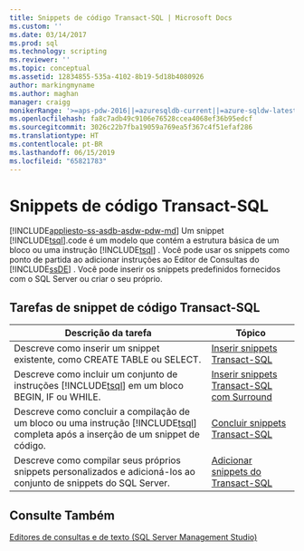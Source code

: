 ```yaml
---
title: Snippets de código Transact-SQL | Microsoft Docs
ms.custom: ''
ms.date: 03/14/2017
ms.prod: sql
ms.technology: scripting
ms.reviewer: ''
ms.topic: conceptual
ms.assetid: 12834855-535a-4102-8b19-5d18b4080926
author: markingmyname
ms.author: maghan
manager: craigg
monikerRange: '>=aps-pdw-2016||=azuresqldb-current||=azure-sqldw-latest||>=sql-server-2016||=sqlallproducts-allversions||>=sql-server-linux-2017||=azuresqldb-mi-current'
ms.openlocfilehash: fa8c7adb49c9106e76528ccea4068ef36b95edcf
ms.sourcegitcommit: 3026c22b7fba19059a769ea5f367c4f51efaf286
ms.translationtype: HT
ms.contentlocale: pt-BR
ms.lasthandoff: 06/15/2019
ms.locfileid: "65821783"
---
```

# <a name="transact-sql-code-snippets"></a>Snippets de código Transact-SQL
[!INCLUDE[appliesto-ss-asdb-asdw-pdw-md](../../includes/appliesto-ss-asdb-asdw-pdw-md.md)]
  Um snippet [!INCLUDE[tsql](../../includes/tsql-md.md)].code é um modelo que contém a estrutura básica de um bloco ou uma instrução [!INCLUDE[tsql](../../includes/tsql-md.md)] . Você pode usar os snippets como ponto de partida ao adicionar instruções ao Editor de Consultas do [!INCLUDE[ssDE](../../includes/ssde-md.md)] . Você pode inserir os snippets predefinidos fornecidos com o SQL Server ou criar o seu próprio.  
  
## <a name="transact-sql-code-snippet-tasks"></a>Tarefas de snippet de código Transact-SQL  
  
|Descrição da tarefa|Tópico|  
|----------------------|-----------|  
|Descreve como inserir um snippet existente, como CREATE TABLE ou SELECT.|[Inserir snippets Transact-SQL](../../relational-databases/scripting/insert-transact-sql-snippets.md)|  
|Descreve como incluir um conjunto de instruções [!INCLUDE[tsql](../../includes/tsql-md.md)] em um bloco BEGIN, IF ou WHILE.|[Inserir snippets Transact-SQL com Surround](../../relational-databases/scripting/insert-surround-with-transact-sql-snippets.md)|  
|Descreve como concluir a compilação de um bloco ou uma instrução [!INCLUDE[tsql](../../includes/tsql-md.md)] completa após a inserção de um snippet de código.|[Concluir snippets Transact-SQL](../../relational-databases/scripting/complete-transact-sql-snippets.md)|  
|Descreve como compilar seus próprios snippets personalizados e adicioná-los ao conjunto de snippets do SQL Server.|[Adicionar snippets do Transact-SQL](../../relational-databases/scripting/add-transact-sql-snippets.md)|  
  
## <a name="see-also"></a>Consulte Também  
 [Editores de consultas e de texto &#40;SQL Server Management Studio&#41;](../../relational-databases/scripting/query-and-text-editors-sql-server-management-studio.md)  
  
  

